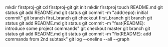 mkdir firstproj-git
cd firstproj-git
git init
mkdir firstproj
touch README.md
git status
git add README.md
git status
git commit -m "add(repo): initial commit"
git branch first_branch
git checkout first_branch 
git branch
git status
git add README.md
git status
git commit -m "feat(README): introduce some project commands"
git checkout master
git branch
git status
git add README.md
git status
git commit -m "fix(README): add commands from 2nd subtask"
git log --oneline --all --graph
